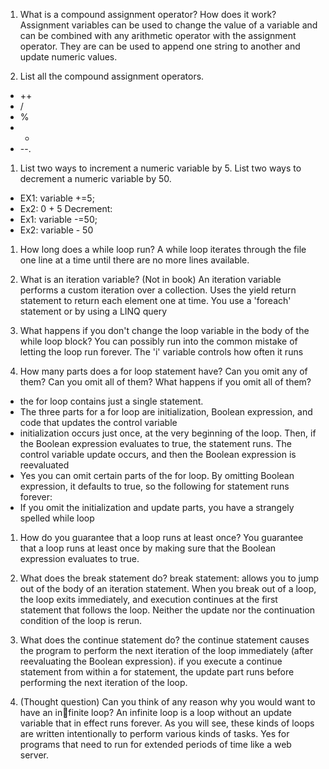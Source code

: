 1. What is a compound assignment operator? How does it work?
Assignment variables can be used to change the value of a variable and can be combined with any arithmetic operator with the assignment operator. They are can be used to append one string to another and update numeric values.

1. List all the compound assignment operators.
 - ++
 - /
 - %
 - *
 - --.

1. List two ways to increment a numeric variable by 5. List two ways to decrement a numeric variable by 50.
- EX1: variable +=5;
- Ex2: 0 + 5
  Decrement:
- Ex1: variable -=50;
- Ex2: variable - 50

1. How long does a while loop run?
A while loop iterates through the file one line at a time until there are no more lines available.

1. What is an iteration variable? (Not in book)
An iteration variable performs a custom iteration over a collection. Uses the yield return statement to return each element one at time. You use a 'foreach' statement or by using a LINQ query

1. What happens if you don't change the loop variable in the body of the while loop block?
You can possibly run into the common mistake of letting the loop run forever. The 'i' variable controls how often it runs

1. How many parts does a for loop statement have? Can you omit any of them? Can you omit all of
   them? What happens if you omit all of them?
- the for loop contains just a single statement.
- The three parts for a for loop are initialization, Boolean expression, and code that updates the control variable
- initialization occurs just once, at the very beginning of the loop. Then, if
  the Boolean expression evaluates to true, the statement runs. The control
  variable update occurs, and then the Boolean expression is reevaluated
- Yes you can omit certain parts of the for loop. By omitting Boolean expression, it defaults to true, so the following for statement runs
  forever:
- If you omit the initialization and update parts, you have a strangely spelled while loop

1. How do you guarantee that a loop runs at least once?
You guarantee that a loop runs at least once by making sure that the Boolean expression evaluates to true.

1. What does the break statement do?
break statement: allows you to jump out of the body of an iteration statement. When you break out of a loop, the loop exits immediately, and execution continues at the first statement that follows the loop. Neither the update nor the continuation condition of the loop is rerun.

1. What does the continue statement do?
the continue statement causes the program to perform the
next iteration of the loop immediately (after reevaluating the Boolean
expression).
if you execute a continue statement from within a for statement, the update part runs before performing the next iteration of the loop.

1. (Thought question) Can you think of any reason why you would want to have an infinite loop? An infinite loop is a loop without an update variable that in effect runs forever. As you will see, these
    kinds of loops are written intentionally to perform various kinds of tasks.
 Yes for programs that need to run for extended periods of time like a web server.
